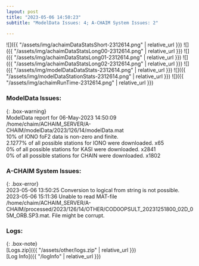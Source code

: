 ```yaml
---
layout: post
title: "2023-05-06 14:50:23"
subtitle: "ModelData Issues: 4; A-CHAIM System Issues: 2"

---
```


![]({{ "/assets/img/achaimDataStatsShort-2312614.png" | relative_url }})
![]({{ "/assets/img/achaimDataStatsLong00-2312614.png" | relative_url }})
![]({{ "/assets/img/achaimDataStatsLong01-2312614.png" | relative_url }})
![]({{ "/assets/img/achaimDataStatsLong02-2312614.png" | relative_url }})
![]({{ "/assets/img/modelDataDataStats-2312614.png" | relative_url }})
![]({{ "/assets/img/modelDataStationStats-2312614.png" | relative_url }})
![]({{ "/assets/img/achaimRunTime-2312614.png" | relative_url }})


### ModelData Issues:  
  
{: .box-warning}  
 ModelData report for 06-May-2023 14:50:09   
 /home/chaim/ACHAIM_SERVER/A-CHAIM/modelData/2023/126/14/modelData.mat   
 10% of IONO foF2 data is non-zero and finite.   
 2.1277% of all possible stations for IONO were downloaded. x65   
 0% of all possible stations for KASI were downloaded. x2841   
 0% of all possible stations for CHAIN were downloaded. x1802   
  
### A-CHAIM System Issues:  
  
{: .box-error}  
2023-05-06 13:50:25 Conversion to logical from string is not possible.  
2023-05-06 15:11:36 Unable to read MAT-file /home/chaim/ACHAIM_SERVER/A-CHAIM/processed/2023/126/14/OTHER/COD0OPSULT_20231251800_02D_05M_ORB.SP3.mat. File might be corrupt.  

### Logs:  
  
{: .box-note}  
[Logs.zip]({{ "/assets/other/logs.zip" | relative_url }})  
[Log Info]({{ "/logInfo" | relative_url }})  
